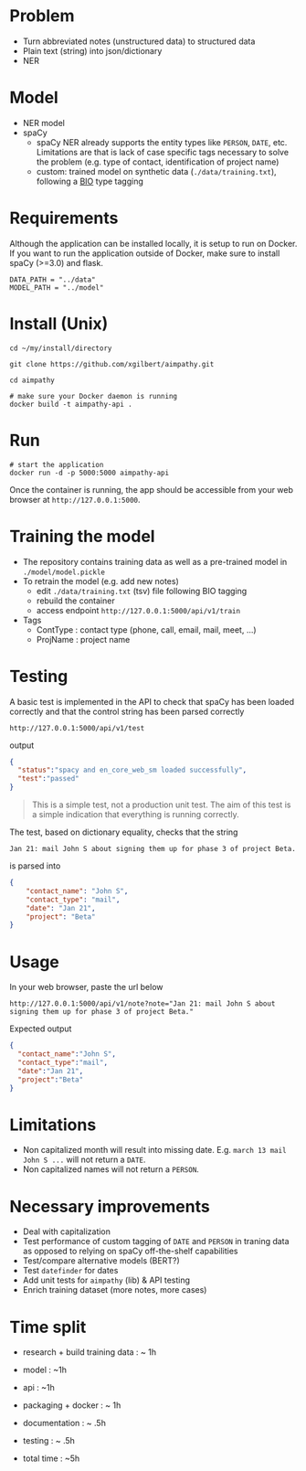 # Problem

* Turn abbreviated notes (unstructured data) to structured data  
* Plain text (string) into json/dictionary  
* NER  


# Model

* NER model  
* spaCy  
  * spaCy NER already supports the entity types like `PERSON`, `DATE`, etc. Limitations are that is lack of case specific tags necessary to solve the problem (e.g. type of contact, identification of project name)  
  * custom: trained model on synthetic data (`./data/training.txt`), following a [BIO](https://natural-language-understanding.fandom.com/wiki/Named_entity_recognition) type tagging  


# Requirements

Although the application can be installed locally, it is setup to run on Docker. If you want to run the application outside of Docker, make sure to install spaCy (>=3.0) and flask.  

```
DATA_PATH = "../data"
MODEL_PATH = "../model"
```


# Install (Unix)

```
cd ~/my/install/directory

git clone https://github.com/xgilbert/aimpathy.git

cd aimpathy

# make sure your Docker daemon is running
docker build -t aimpathy-api .
```

# Run

```
# start the application
docker run -d -p 5000:5000 aimpathy-api
```

Once the container is running, the app should be accessible from your web browser at `http://127.0.0.1:5000`.  


# Training the model

* The repository contains training data as well as a pre-trained model in `./model/model.pickle`  
* To retrain the model (e.g. add new notes)  
  *  edit `./data/training.txt` (tsv) file following BIO tagging  
  *  rebuild the container  
  *  access endpoint `http://127.0.0.1:5000/api/v1/train`  
* Tags  
  * ContType : contact type (phone, call, email, mail, meet, ...)  
  * ProjName : project name


# Testing

A basic test is implemented in the API to check that spaCy has been loaded correctly and that the control string has been parsed correctly

```
http://127.0.0.1:5000/api/v1/test
```

output

```json
{
  "status":"spacy and en_core_web_sm loaded successfully",
  "test":"passed"
}
```

> This is a simple test, not a production unit test. The aim of this test is a simple indication that everything is running correctly.

The test, based on dictionary equality, checks that the string  

```
Jan 21: mail John S about signing them up for phase 3 of project Beta.  
```

is parsed into  

```json
{
    "contact_name": "John S",
    "contact_type": "mail",
    "date": "Jan 21",
    "project": "Beta"
}
```


# Usage

In your web browser, paste the url below  

```
http://127.0.0.1:5000/api/v1/note?note="Jan 21: mail John S about signing them up for phase 3 of project Beta."
```

Expected output  

```json
{
  "contact_name":"John S",
  "contact_type":"mail",
  "date":"Jan 21",
  "project":"Beta"
}
```


# Limitations

* Non capitalized month will result into missing date. E.g. `march 13 mail John S ...` will not return a `DATE`.  
* Non capitalized names will not return a `PERSON`.  


# Necessary improvements

* Deal with capitalization  
* Test performance of custom tagging of `DATE` and `PERSON` in traning data as opposed to relying on spaCy off-the-shelf capabilities  
* Test/compare alternative models (BERT?)  
* Test `datefinder` for dates  
* Add unit tests for `aimpathy` (lib) & API testing  
* Enrich training dataset (more notes, more cases)  


# Time split

* research + build training data : ~ 1h
* model : ~1h
* api : ~1h
* packaging + docker : ~ 1h
* documentation : ~ .5h
* testing : ~ .5h

* total time : ~5h